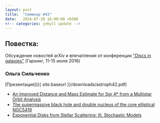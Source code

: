 ```yaml
---
layout: post
title:  "Семинар #43"
date:   2016-07-28 16:00:00 +0300
<!-- categories: jekyll update -->
---
```

## Повестка: 
Обсуждение новостей arXiv и впечатления от конференции ["Discs in galaxies"](http://www.eso.org/sci/meetings/2016/Discs2016.html) (Гархинг, 11-15 июля 2016) 

### Ольга Сильченко 

[Презентация]({{ site.baseurl  }}/downloads/astroph42.pdf)

- [An Improved Distance and Mass Estimate for Sgr A* from a Multistar Orbit Analysis](http://arxiv.org/abs/1607.05726)
- [The supermassive black hole and double nucleus of the core elliptical NGC5419](http://arxiv.org/abs/1607.06466)
- [Exponential Disks from Stellar Scattering: III. Stochastic Models](http://arxiv.org/abs/1607.07595)

